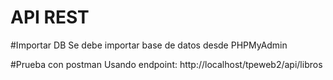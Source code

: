 # API REST

#Importar DB
Se debe importar base de datos desde PHPMyAdmin 

#Prueba con postman
Usando endpoint: http://localhost/tpeweb2/api/libros

